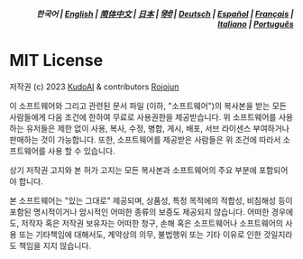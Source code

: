 <div align="right">
<h5> 한국어 | <a href="../../LICENSE.md">English</a> | <a href="../zh-cn/LICENSE.md">简体中文</a> | <a href="../ja/LICENSE.md">日本</a> | <a href="../hi/LICENSE.md">हिंदी</a> | <a href="../de/LICENSE.md">Deutsch</a> | <a href="../es/LICENSE.md">Español</a> | <a href="../fr/LICENSE.md">Français</a> | <a href="../it/LICENSE.md">Italiano</a> | <a href="../pt/LICENSE.md">Português</a></h5>
</div>

# MIT License

저작권 (c) 2023 [KudoAI](https://github.com/kudoai) & contributors [Rojojun](https://github.com/Rojojun)

이 소프트웨어와 그리고 관련된 문서 파일 (이하, "소프트웨어")의 복사본을 받는 모든 사람들에게 다음 조건에 한하여 무료로 사용권한을 제공받습니다.
위 소프트웨어를 사용하는 유저들은 제한 없이 사용, 복사, 수정, 병합, 게시, 배포, 서브 라이센스 부여하거나 판매하는 것이 가능합니다.
또한, 소프트웨어를 제공받은 사람들은 위 조건에 따라서 소프트웨어를 사용 할 수 있습니다.

상기 저작권 고지와 본 허가 고지는 모든 복사본과 소프트웨어의 주요 부분에 포함되어야 합니다.

본 소프트웨어는 "있는 그대로" 제공되며, 상품성, 특정 목적에의 적합성, 비침해성 등이 포함된 명시적이거나 암시적인 어떠한 종류의 보증도 제공되지 않습니다.
어떠한 경우에도, 저작자 혹은 저작권 보유자는 어떠한 청구, 손해 혹은 소프트웨어나 소프트웨어의 사용 또는 기타책임에 대해서도, 계약상의 의무, 불법행위 또는 기타 이유로 인한 것일지라도 책임을 지지 않습니다. 
